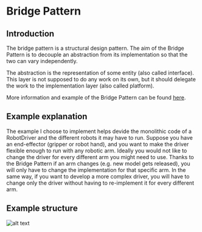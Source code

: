 # Bridge Pattern

## Introduction
The bridge pattern is a structural design pattern. The aim of the Bridge Pattern is to decouple an abstraction from its implementation so that the two can vary independently.

The abstraction is the representation of some entity (also called interface). This layer is not supposed to do any work on its own, but it should delegate the work to the implementation layer (also called platform).

More information and example of the Bridge Pattern can be found [here](https://refactoring.guru/design-patterns/bridge).


## Example explanation

The example I choose to implement helps devide the monolithic code of a RobotDriver and the different robots it may have to run. Suppose you have an end-effector (gripper or robot hand), and you want to make the driver flexible enough to run with any robotic arm. Ideally you would not like to change the driver for every different arm you might need to use. Thanks to the Bridge Pattern if an arm changes (e.g. new model gets released), you will only have to change the implementation for that specific arm. In the same way, if you want to develop a more complex driver, you will have to change only the driver without having to re-implement it for every different arm.

## Example structure

![alt text](https://github.com/giusebar/design_patterns_robotics/tree/F_bridge_pattern/bridge_pattern/images/bridge_pattern.png "Bridge Pattern Example Structure")